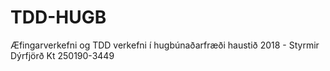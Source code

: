 # TDD-HUGB

Æfingarverkefni og TDD verkefni í hugbúnaðarfræði haustið 2018 - Styrmir Dýrfjörð Kt 250190-3449
